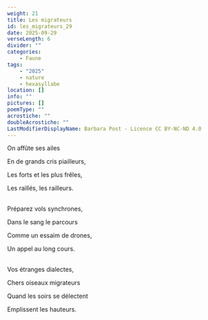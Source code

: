 ```yaml
---
weight: 21
title: Les migrateurs
id: les_migrateurs_29
date: 2025-09-29
verseLength: 6
divider: ""
categories:
    - Faune
tags:
    - "2025"
    - nature
    - hexasyllabe
location: []
info: ""
pictures: []
poemType: ""
acrostiche: ""
doubleAcrostiche: ""
LastModifierDisplayName: Barbara Post - Licence CC BY-NC-ND 4.0
---
```

On affûte ses ailes

En de grands cris piailleurs,

Les forts et les plus frêles,

Les raillés, les railleurs.

 \
Préparez vols synchrones,

Dans le sang le parcours

Comme un essaim de drones,

Un appel au long cours.

 \
Vos étranges dialectes,

Chers oiseaux migrateurs

Quand les soirs se délectent

Emplissent les hauteurs.
